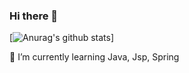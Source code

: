 ### Hi there 👋

[![Anurag's github stats](https://github-readme-stats.vercel.app/api?username=skadkwld&show_icons=true&theme=radical)]

🌱 I’m currently learning Java, Jsp, Spring
<!--
**skadkwld/skadkwld** is a ✨ _special_ ✨ repository because its `README.md` (this file) appears on your GitHub profile.

Here are some ideas to get you started:

- 🔭 I’m currently working on ...
- 🌱 I’m currently learning ...
- 👯 I’m looking to collaborate on ...
- 🤔 I’m looking for help with ...
- 💬 Ask me about ...
- 📫 How to reach me: ...
- 😄 Pronouns: ...
- ⚡ Fun fact: ...
-->
